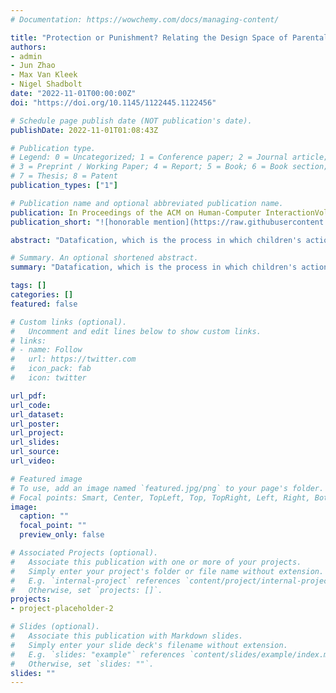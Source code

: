 ```yaml
---
# Documentation: https://wowchemy.com/docs/managing-content/

title: "Protection or Punishment? Relating the Design Space of Parental Control Apps and Perceptions about Them to Support Parenting for Online Safety"
authors:
- admin
- Jun Zhao
- Max Van Kleek
- Nigel Shadbolt
date: "2022-11-01T00:00:00Z"
doi: "https://doi.org/10.1145/1122445.1122456"

# Schedule page publish date (NOT publication's date).
publishDate: 2022-11-01T01:08:43Z

# Publication type.
# Legend: 0 = Uncategorized; 1 = Conference paper; 2 = Journal article;
# 3 = Preprint / Working Paper; 4 = Report; 5 = Book; 6 = Book section;
# 7 = Thesis; 8 = Patent
publication_types: ["1"]

# Publication name and optional abbreviated publication name.
publication: In Proceedings of the ACM on Human-Computer InteractionVolume 5Issue CSCW2
publication_short: "![honorable mention](https://raw.githubusercontent.com/tiffanygewang/tiffany.ge.wang/master/assets/media/newline.png) In CSCW'21"

abstract: "Datafication, which is the process in which children's actions online are pervasively recorded, tracked, aggregated, analysed, and exploited by online services in multiple ways that include behavioural engineering, and monetisation, is becoming increasing common in the online world today. However, we know little about how children feel about such practices and how they perceive datification. Through online interviews with 48 children aged 7-13 from UK schools, we examined how children perceive datafication practices, especially how such practices could make inference on them. We identified three key knowledge gaps in children's perceptions, including their lack of recognition of who were involved in the data processing and how, data being transmitted across platforms, and their data ownership. Through situating our findings under a critical algorithmic literacy framework, our findings provided some immediate indications regarding how we could better support children in the datafied society through more transparency and autonomy-supportive designs, as well as the need for a fundamental shift of the current data governance structure."  

# Summary. An optional shortened abstract.
summary: "Datafication, which is the process in which children's actions online are pervasively recorded, tracked, aggregated, analysed, and exploited by online services in multiple ways that include behavioural engineering, and monetisation, is becoming increasing common in the online world today. However, we know little about how children feel about such practices and how they perceive datification. Through online interviews with 48 children aged 7-13 from UK schools, we examined how children perceive datafication practices, especially how such practices could make inference on them. We identified three key knowledge gaps in children's perceptions, including their lack of recognition of who were involved in the data processing and how, data being transmitted across platforms, and their data ownership. Through situating our findings under a critical algorithmic literacy framework, our findings provided some immediate indications regarding how we could better support children in the datafied society through more transparency and autonomy-supportive designs, as well as the need for a fundamental shift of the current data governance structure."

tags: []
categories: []
featured: false

# Custom links (optional).
#   Uncomment and edit lines below to show custom links.
# links:
# - name: Follow
#   url: https://twitter.com
#   icon_pack: fab
#   icon: twitter

url_pdf:
url_code:
url_dataset:
url_poster:
url_project:
url_slides:
url_source:
url_video:

# Featured image
# To use, add an image named `featured.jpg/png` to your page's folder. 
# Focal points: Smart, Center, TopLeft, Top, TopRight, Left, Right, BottomLeft, Bottom, BottomRight.
image:
  caption: ""
  focal_point: ""
  preview_only: false

# Associated Projects (optional).
#   Associate this publication with one or more of your projects.
#   Simply enter your project's folder or file name without extension.
#   E.g. `internal-project` references `content/project/internal-project/index.md`.
#   Otherwise, set `projects: []`.
projects: 
- project-placeholder-2

# Slides (optional).
#   Associate this publication with Markdown slides.
#   Simply enter your slide deck's filename without extension.
#   E.g. `slides: "example"` references `content/slides/example/index.md`.
#   Otherwise, set `slides: ""`.
slides: ""
---
```


